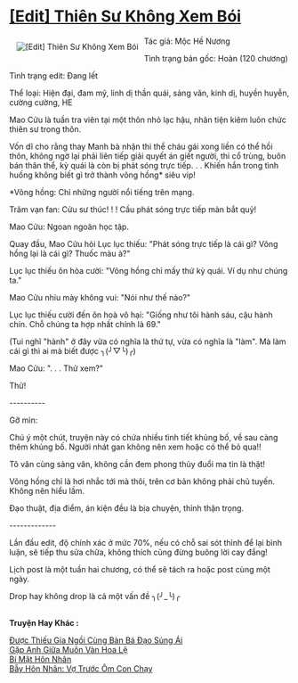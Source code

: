 <a href="https://utruyen.com/edit-thien-su-khong-xem-boi/22019/" title="[Edit] Thiên Sư Không Xem Bói"><h1>[Edit] Thiên Sư Không Xem Bói</h1></a><div style="display:table"><img align="right" style="float: left; padding: 10px;" src="https://utruyen.com/images/story/200x260/edit-thien-su-khong-xem-boi.jpg" alt="[Edit] Thiên Sư Không Xem Bói">Tác giả: Mộc Hề Nương<p></p> Tình trạng bản gốc: Hoàn (120 chương) <p></p> Tình trạng edit: Đang lết <p></p> Thể loại: Hiện đại, đam mỹ, linh dị thần quái, sảng văn, kinh dị, huyền huyễn, cường cường, HE<p></p> Mao Cửu là tuần tra viên tại một thôn nhỏ lạc hậu, nhân tiện kiêm luôn chức thiên sư trong thôn. <p></p> Vốn dĩ cho rằng thay Manh bà nhận thi thể cháu gái xong liền có thể hồi thôn, không ngờ lại phải liên tiếp giải quyết án giết người, thi cổ trùng, buôn bán thân thể, kỳ quái là còn bị phát sóng trực tiếp. . . Khiến hắn trong tình huống không biết gì trở thành võng hồng* siêu vip!<p></p> *Võng hồng: Chỉ những người nổi tiếng trên mạng. <p></p> Trăm vạn fan: Cửu sư thúc! ! ! Cầu phát sóng trực tiếp màn bắt quỷ!<p></p> Mao Cửu: Ngoan ngoãn học tập.<p></p> Quay đầu, Mao Cửu hỏi Lục lục thiếu: "Phát sóng trực tiếp là cái gì? Võng hồng lại là cái gì? Thuốc màu à?"<p></p> Lục lục thiếu ôn hòa cười: "Võng hồng chỉ mấy thứ kỳ quái. Ví dụ như chúng ta."<p></p> Mao Cửu nhíu mày không vui: "Nói như thế nào?"<p></p> Lục lục thiếu cười đến ôn hoà vô hại: "Giống như tôi hành sáu, cậu hành chín. Chỗ chúng ta hợp nhất chính là 69."<p></p> (Tui nghĩ "hành" ở đây vừa có nghĩa là thứ tự, vừa có nghĩa là "làm". Mà làm cái gì thì ai mà biết được ╮(╯▽╰)╭)<p></p> Mao Cửu: ". . . Thử xem?"<p></p> Thử!<p></p> ----------<p></p>Gỡ mìn:<p></p> Chú ý một chút, truyện này có chứa nhiều tình tiết khủng bố, về sau càng thêm khủng bố. Người nhát gan không nên xem hoặc có thể bỏ qua!!<p></p> Tô văn cùng sảng văn, không cần đem phong thủy đuổi ma tin là thật! <p></p> Võng hồng chỉ là hơi nhắc tới mà thôi, trên cơ bản không phải chủ tuyến. Không nên hiểu lầm.<p></p> Đạo thuật, địa điểm, án kiện đều là bịa chuyện, thỉnh thận trọng.<p></p> -------------<p></p> Lần đầu edit, độ chính xác ở mức 70%, nếu có chỗ sai sót thỉnh để lại bình luận, sẽ tiếp thu sửa chữa, không thích cũng đừng buông lời cay đắng! <p></p> Lịch post là một tuần hai chương, có thể sẽ tách ra hoặc post cùng một ngày.<p></p> Drop hay không drop là cả một vấn đề ╮(╯_╰)╭</div><p><br><b>Truyện Hay Khác :</b></p><a href="https://utruyen.com/duoc-thieu-gia-ngoi-cung-ban-ba-dao-sung-ai/19061/" alt="Được Thiếu Gia Ngồi Cùng Bàn Bá Đạo Sủng Ái">Được Thiếu Gia Ngồi Cùng Bàn Bá Đạo Sủng Ái</a><br/><a href="https://www.flickr.com/photos/183745219@N08/49569880061/" alt="Gặp Anh Giữa Muôn Vàn Hoa Lệ">Gặp Anh Giữa Muôn Vàn Hoa Lệ</a><br/><a href="https://github.com/quanluxury/truyenhot/tree/master/truyenhay/18704/" alt="Bí Mật Hôn Nhân">Bí Mật Hôn Nhân</a><br/><a href="https://truyenhot2020.wordpress.com/2019/12/11/bay-hon-nhan-vo-truoc-om-con-chay/" alt="Bẫy Hôn Nhân: Vợ Trước Ôm Con Chạy">Bẫy Hôn Nhân: Vợ Trước Ôm Con Chạy</a><br/>